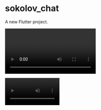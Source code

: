# sokolov_chat

A new Flutter project.

![Video alt](https://github.com/SokolovAndr/sokolov_chat/blob/main/demonstration.webm)

<video src=https://github.com/SokolovAndr/sokolov_chat/blob/main/demonstration.webm width=180/>
